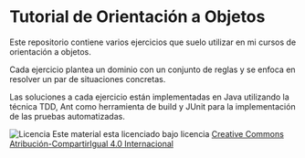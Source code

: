 # Tutorial de Orientación a Objetos



Este repositorio contiene varios ejercicios que suelo utilizar en mi cursos de orientación a objetos.

Cada ejercicio plantea un dominio con un conjunto de reglas y se enfoca en resolver un par de situaciones concretas. 

Las soluciones a cada ejercicio están implementadas en Java utilizando la técnica TDD, Ant como herramienta de build y JUnit para la implementación de las pruebas automatizadas.


![Licencia](https://i.creativecommons.org/l/by-sa/4.0/88x31.png)
Este material esta licenciado bajo licencia [Creative Commons Atribución-CompartirIgual 4.0 Internacional](https://creativecommons.org/licenses/by-sa/4.0/deed.es)